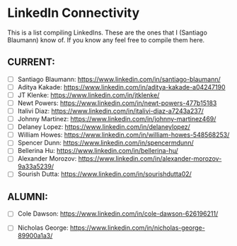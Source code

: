 # LinkedIn Connectivity

This is a list compiling LinkedIns. 
These are the ones that I (Santiago Blaumann) know of. If you know any feel free to compile them here. 

## CURRENT:

- [ ] Santiago Blaumann: https://www.linkedin.com/in/santiago-blaumann/
- [ ] Aditya Kakade: https://www.linkedin.com/in/aditya-kakade-a04247190
- [ ] JT Klenke: https://www.linkedin.com/in/jtklenke/
- [ ] Newt Powers: https://www.linkedin.com/in/newt-powers-477b15183
- [ ] Italivi Diaz: https://www.linkedin.com/in/italivi-diaz-a7243a237/
- [ ] Johnny Martinez: https://www.linkedin.com/in/johnny-martinez469/
- [ ] Delaney Lopez: https://www.linkedin.com/in/delaneylopez/
- [ ] William Howes: https://www.linkedin.com/in/william-howes-548568253/
- [ ] Spencer Dunn: https://www.linkedin.com/in/spencermdunn/
- [ ] Bellerina Hu: https://www.linkedin.com/in/bellerina-hu/
- [ ] Alexander Morozov: https://www.linkedin.com/in/alexander-morozov-9a33a5239/
- [ ] Sourish Dutta: https://www.linkedin.com/in/sourishdutta02/

## ALUMNI:
- [ ] Cole Dawson: https://www.linkedin.com/in/cole-dawson-626196211/
- [ ] Nicholas George: https://www.linkedin.com/in/nicholas-george-89900a1a3/

